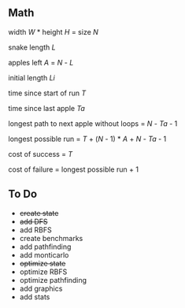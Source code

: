 ## Math
width *W* * height *H* = size *N*

snake length *L*

apples left *A* = *N* - *L*

initial length *Li*

time since start of run *T*

time since last apple *Ta*

longest path to next apple without loops = *N* - *Ta* - 1

longest possible run = *T* + (*N* - 1) * *A* + *N* - *Ta* - 1

cost of success = *T*

cost of failure = longest possible run + 1

## To Do
* <s>create state</s>
* <s>add DFS</s>
* add RBFS
* create benchmarks
* add pathfinding
* add monticarlo
* <s>optimize state</s>
* optimize RBFS
* optimize pathfinding
* add graphics
* add stats
